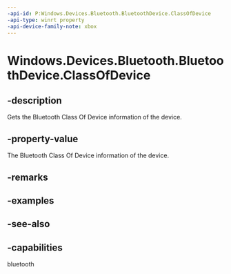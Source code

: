 ```yaml
---
-api-id: P:Windows.Devices.Bluetooth.BluetoothDevice.ClassOfDevice
-api-type: winrt property
-api-device-family-note: xbox
---
```


<!-- Property syntax
public Windows.Devices.Bluetooth.BluetoothClassOfDevice ClassOfDevice { get; }
-->

# Windows.Devices.Bluetooth.BluetoothDevice.ClassOfDevice

## -description
Gets the Bluetooth Class Of Device information of the device.

## -property-value
The Bluetooth Class Of Device information of the device.

## -remarks

## -examples

## -see-also


## -capabilities
bluetooth